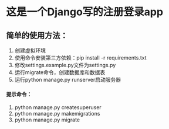 # 这是一个Django写的注册登录app

## 简单的使用方法：

1. 创建虚拟环境
2. 使用命令安装第三方依赖：pip install -r requirements.txt
3. 修改settings.example.py文件为settings.py
4. 运行migrate命令，创建数据库和数据表
5. 运行python manage.py runserver启动服务器


#### 提示命令：
1. python manage.py createsuperuser
2. python manage.py makemigrations
3. python manage.py migrate
